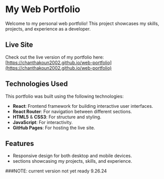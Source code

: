 # My Web Portfolio

Welcome to my personal web portfolio! This project showcases my skills, projects, and experience as a developer.

## Live Site
Check out the live version of my portfolio here: [https://chanthakoun2002.github.io/web-portfolio](https://chanthakoun2002.github.io/web-portfolio)

## Technologies Used
This portfolio was built using the following technologies:
- **React**: Frontend framework for building interactive user interfaces.
- **React Router**: For navigation between different sections.
- **HTML5** & **CSS3**: For structure and styling.
- **JavaScript**: For interactivity.
- **GitHub Pages**: For hosting the live site.

## Features
- Responsive design for both desktop and mobile devices.
- sections showcasing my projects, skills, and experience.

###NOTE: current version not yet ready 9.26.24
